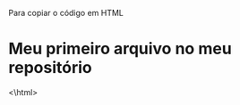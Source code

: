 Para copiar o código em HTML
 
 <html>
     <h1> Meu primeiro arquivo no meu repositório</h1>
 <\html>
